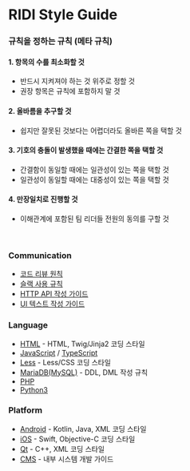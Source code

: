 # RIDI Style Guide

### 규칙을 정하는 규칙 (메타 규칙)

#### 1. 항목의 수를 최소화할 것
   - 반드시 지켜져야 하는 것 위주로 정할 것
   - 권장 항목은 규칙에 포함하지 말 것
#### 2. 올바름을 추구할 것
   - 쉽지만 잘못된 것보다는 어렵더라도 올바른 쪽을 택할 것
#### 3. 기호의 충돌이 발생했을 때에는 간결한 쪽을 택할 것
   - 간결함이 동일할 때에는 일관성이 있는 쪽을 택할 것
   - 일관성이 동일할 때에는 대중성이 있는 쪽을 택할 것
#### 4. 만장일치로 진행할 것
   - 이해관계에 포함된 팀 리더들 전원의 동의를 구할 것


<br>

### Communication

- [코드 리뷰 원칙](Review.md)
- [슬랙 사용 규칙](Slack.md)
- [HTTP API 작성 가이드](API.md)
- [UI 텍스트 작성 가이드](https://github.com/ridi/design-system/blob/master/_pages/writings/index.md)


### Language

- [HTML](HTML.md) - HTML, Twig/Jinja2 코딩 스타일
- [JavaScript](JavaScript) / [TypeScript](https://github.com/ridi/tslint-config)
- [Less](Less.md) - Less/CSS 코딩 스타일
- [MariaDB(MySQL)](MariaDB(MySQL).md) - DDL, DML 작성 규칙
- [PHP](PHP)
- [Python3](Python)


### Platform

- [Android](Android) - Kotlin, Java, XML 코딩 스타일
- [iOS](iOS) - Swift, Objective-C 코딩 스타일
- [Qt](Qt.md) - C++, XML 코딩 스타일
- [CMS](CMS.md) - 내부 시스템 개발 가이드
